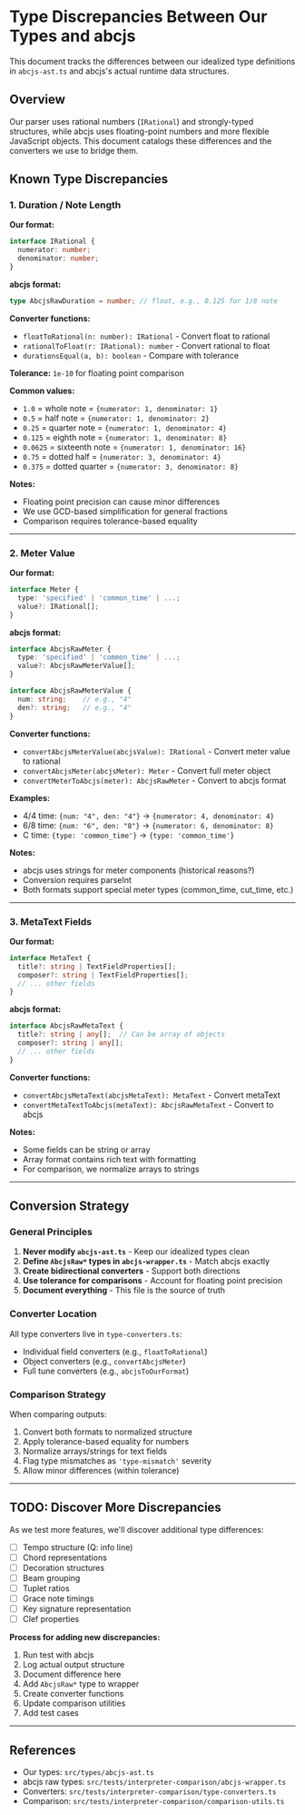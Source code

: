 # Type Discrepancies Between Our Types and abcjs

This document tracks the differences between our idealized type definitions in `abcjs-ast.ts` and abcjs's actual runtime data structures.

## Overview

Our parser uses rational numbers (`IRational`) and strongly-typed structures, while abcjs uses floating-point numbers and more flexible JavaScript objects. This document catalogs these differences and the converters we use to bridge them.

## Known Type Discrepancies

### 1. Duration / Note Length

**Our format:**
```typescript
interface IRational {
  numerator: number;
  denominator: number;
}
```

**abcjs format:**
```typescript
type AbcjsRawDuration = number; // float, e.g., 0.125 for 1/8 note
```

**Converter functions:**
- `floatToRational(n: number): IRational` - Convert float to rational
- `rationalToFloat(r: IRational): number` - Convert rational to float
- `durationsEqual(a, b): boolean` - Compare with tolerance

**Tolerance:** `1e-10` for floating point comparison

**Common values:**
- `1.0` = whole note = `{numerator: 1, denominator: 1}`
- `0.5` = half note = `{numerator: 1, denominator: 2}`
- `0.25` = quarter note = `{numerator: 1, denominator: 4}`
- `0.125` = eighth note = `{numerator: 1, denominator: 8}`
- `0.0625` = sixteenth note = `{numerator: 1, denominator: 16}`
- `0.75` = dotted half = `{numerator: 3, denominator: 4}`
- `0.375` = dotted quarter = `{numerator: 3, denominator: 8}`

**Notes:**
- Floating point precision can cause minor differences
- We use GCD-based simplification for general fractions
- Comparison requires tolerance-based equality

---

### 2. Meter Value

**Our format:**
```typescript
interface Meter {
  type: 'specified' | 'common_time' | ...;
  value?: IRational[];
}
```

**abcjs format:**
```typescript
interface AbcjsRawMeter {
  type: 'specified' | 'common_time' | ...;
  value?: AbcjsRawMeterValue[];
}

interface AbcjsRawMeterValue {
  num: string;    // e.g., "4"
  den?: string;   // e.g., "4"
}
```

**Converter functions:**
- `convertAbcjsMeterValue(abcjsValue): IRational` - Convert meter value to rational
- `convertAbcjsMeter(abcjsMeter): Meter` - Convert full meter object
- `convertMeterToAbcjs(meter): AbcjsRawMeter` - Convert to abcjs format

**Examples:**
- 4/4 time: `{num: "4", den: "4"}` → `{numerator: 4, denominator: 4}`
- 6/8 time: `{num: "6", den: "8"}` → `{numerator: 6, denominator: 8}`
- C time: `{type: 'common_time'}` → `{type: 'common_time'}`

**Notes:**
- abcjs uses strings for meter components (historical reasons?)
- Conversion requires parseInt
- Both formats support special meter types (common_time, cut_time, etc.)

---

### 3. MetaText Fields

**Our format:**
```typescript
interface MetaText {
  title?: string | TextFieldProperties[];
  composer?: string | TextFieldProperties[];
  // ... other fields
}
```

**abcjs format:**
```typescript
interface AbcjsRawMetaText {
  title?: string | any[];  // Can be array of objects
  composer?: string | any[];
  // ... other fields
}
```

**Converter functions:**
- `convertAbcjsMetaText(abcjsMetaText): MetaText` - Convert metaText
- `convertMetaTextToAbcjs(metaText): AbcjsRawMetaText` - Convert to abcjs

**Notes:**
- Some fields can be string or array
- Array format contains rich text with formatting
- For comparison, we normalize arrays to strings

---

## Conversion Strategy

### General Principles

1. **Never modify `abcjs-ast.ts`** - Keep our idealized types clean
2. **Define `AbcjsRaw*` types in `abcjs-wrapper.ts`** - Match abcjs exactly
3. **Create bidirectional converters** - Support both directions
4. **Use tolerance for comparisons** - Account for floating point precision
5. **Document everything** - This file is the source of truth

### Converter Location

All type converters live in `type-converters.ts`:
- Individual field converters (e.g., `floatToRational`)
- Object converters (e.g., `convertAbcjsMeter`)
- Full tune converters (e.g., `abcjsToOurFormat`)

### Comparison Strategy

When comparing outputs:
1. Convert both formats to normalized structure
2. Apply tolerance-based equality for numbers
3. Normalize arrays/strings for text fields
4. Flag type mismatches as `'type-mismatch'` severity
5. Allow minor differences (within tolerance)

---

## TODO: Discover More Discrepancies

As we test more features, we'll discover additional type differences:

- [ ] Tempo structure (Q: info line)
- [ ] Chord representations
- [ ] Decoration structures
- [ ] Beam grouping
- [ ] Tuplet ratios
- [ ] Grace note timings
- [ ] Key signature representation
- [ ] Clef properties

**Process for adding new discrepancies:**
1. Run test with abcjs
2. Log actual output structure
3. Document difference here
4. Add `AbcjsRaw*` type to wrapper
5. Create converter functions
6. Update comparison utilities
7. Add test cases

---

## References

- Our types: `src/types/abcjs-ast.ts`
- abcjs raw types: `src/tests/interpreter-comparison/abcjs-wrapper.ts`
- Converters: `src/tests/interpreter-comparison/type-converters.ts`
- Comparison: `src/tests/interpreter-comparison/comparison-utils.ts`
